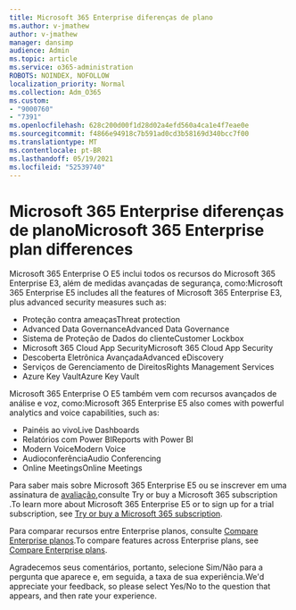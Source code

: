 ```yaml
---
title: Microsoft 365 Enterprise diferenças de plano
ms.author: v-jmathew
author: v-jmathew
manager: dansimp
audience: Admin
ms.topic: article
ms.service: o365-administration
ROBOTS: NOINDEX, NOFOLLOW
localization_priority: Normal
ms.collection: Adm_O365
ms.custom:
- "9000760"
- "7391"
ms.openlocfilehash: 628c200d00f1d28d02a4efd560a4ca1e4f7eae0e
ms.sourcegitcommit: f4866e94918c7b591ad0cd3b58169d340bcc7f00
ms.translationtype: MT
ms.contentlocale: pt-BR
ms.lasthandoff: 05/19/2021
ms.locfileid: "52539740"
---
```

# <a name="microsoft-365-enterprise-plan-differences"></a><span data-ttu-id="86695-102">Microsoft 365 Enterprise diferenças de plano</span><span class="sxs-lookup"><span data-stu-id="86695-102">Microsoft 365 Enterprise plan differences</span></span>

<span data-ttu-id="86695-103">Microsoft 365 Enterprise O E5 inclui todos os recursos do Microsoft 365 Enterprise E3, além de medidas avançadas de segurança, como:</span><span class="sxs-lookup"><span data-stu-id="86695-103">Microsoft 365 Enterprise E5 includes all the features of Microsoft 365 Enterprise E3, plus advanced security measures such as:</span></span>

- <span data-ttu-id="86695-104">Proteção contra ameaças</span><span class="sxs-lookup"><span data-stu-id="86695-104">Threat protection</span></span>
- <span data-ttu-id="86695-105">Advanced Data Governance</span><span class="sxs-lookup"><span data-stu-id="86695-105">Advanced Data Governance</span></span>
- <span data-ttu-id="86695-106">Sistema de Proteção de Dados do cliente</span><span class="sxs-lookup"><span data-stu-id="86695-106">Customer Lockbox</span></span>
- <span data-ttu-id="86695-107">Microsoft 365 Cloud App Security</span><span class="sxs-lookup"><span data-stu-id="86695-107">Microsoft 365 Cloud App Security</span></span>
- <span data-ttu-id="86695-108">Descoberta Eletrônica Avançada</span><span class="sxs-lookup"><span data-stu-id="86695-108">Advanced eDiscovery</span></span>
- <span data-ttu-id="86695-109">Serviços de Gerenciamento de Direitos</span><span class="sxs-lookup"><span data-stu-id="86695-109">Rights Management Services</span></span>
- <span data-ttu-id="86695-110">Azure Key Vault</span><span class="sxs-lookup"><span data-stu-id="86695-110">Azure Key Vault</span></span>

<span data-ttu-id="86695-111">Microsoft 365 Enterprise O E5 também vem com recursos avançados de análise e voz, como:</span><span class="sxs-lookup"><span data-stu-id="86695-111">Microsoft 365 Enterprise E5 also comes with powerful analytics and voice capabilities, such as:</span></span>

- <span data-ttu-id="86695-112">Painéis ao vivo</span><span class="sxs-lookup"><span data-stu-id="86695-112">Live Dashboards</span></span>
- <span data-ttu-id="86695-113">Relatórios com Power BI</span><span class="sxs-lookup"><span data-stu-id="86695-113">Reports with Power BI</span></span>
- <span data-ttu-id="86695-114">Modern Voice</span><span class="sxs-lookup"><span data-stu-id="86695-114">Modern Voice</span></span>
- <span data-ttu-id="86695-115">Audioconferência</span><span class="sxs-lookup"><span data-stu-id="86695-115">Audio Conferencing</span></span>
- <span data-ttu-id="86695-116">Online Meetings</span><span class="sxs-lookup"><span data-stu-id="86695-116">Online Meetings</span></span>

<span data-ttu-id="86695-117">Para saber mais sobre Microsoft 365 Enterprise E5 ou se inscrever em uma assinatura de [avaliação,](https://go.microsoft.com/fwlink/?linkid=2099673)consulte Try or buy a Microsoft 365 subscription .</span><span class="sxs-lookup"><span data-stu-id="86695-117">To learn more about Microsoft 365 Enterprise E5 or to sign up for a trial subscription, see [Try or buy a Microsoft 365 subscription](https://go.microsoft.com/fwlink/?linkid=2099673).</span></span>

<span data-ttu-id="86695-118">Para comparar recursos entre Enterprise planos, consulte [Compare Enterprise planos](https://go.microsoft.com/fwlink/?linkid=2097200).</span><span class="sxs-lookup"><span data-stu-id="86695-118">To compare features across Enterprise plans, see [Compare Enterprise plans](https://go.microsoft.com/fwlink/?linkid=2097200).</span></span>

<span data-ttu-id="86695-119">Agradecemos seus comentários, portanto, selecione Sim/Não para a pergunta que aparece e, em seguida, a taxa de sua experiência.</span><span class="sxs-lookup"><span data-stu-id="86695-119">We'd appreciate your feedback, so please select Yes/No to the question that appears, and then rate your experience.</span></span>
